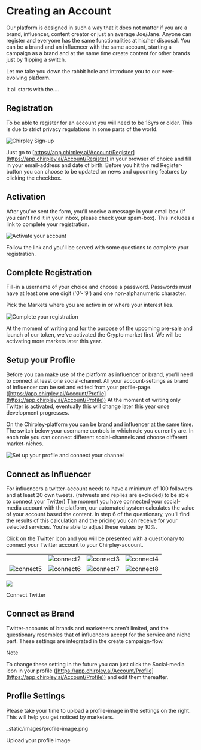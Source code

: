 # Creating an Account

Our platform is designed in such a way that it does not matter if you are a brand, influencer, content creator or just an average Joe/Jane. Anyone can register and everyone has the same functionalities at his/her disposal. You can be a brand and an influencer with the same account, starting a campaign as a brand and at the same time create content for other brands just by flipping a switch.

Let me take you down the rabbit hole and introduce you to our ever-evolving platform.

It all starts with the....

## Registration

To be able to register for an account you will need to be 16yrs or older. This is due to strict privacy regulations in some parts of the world.

![Chirpley Sign-up](docs/source/\_static/images/signup.png)

Just go to [https://app.chirpley.ai/Account/Register](https://app.chirpley.ai/Account/Register) in your browser of choice and fill in your email-address and date of birth. Before you hit the red Register-button you can choose to be updated on news and upcoming features by clicking the checkbox.

## Activation

After you've sent the form, you'll receive a message in your email box (If you can't find it in your inbox, please check your spam-box). This includes a link to complete your registration.

![Activate your account](docs/source/\_static/images/activate.png)

Follow the link and you'll be served with some questions to complete your registration.

## Complete Registration

Fill-in a username of your choice and choose a password. Passwords must have at least one one digit ('0'-'9') and one non-alphanumeric character.

Pick the Markets where you are active in or where your interest lies.

![Complete your registration](docs/source/\_static/images/register.png)

At the moment of writing and for the purpose of the upcoming pre-sale and launch of our token, we've activated the Crypto market first. We will be activating more markets later this year.

## Setup your Profile

Before you can make use of the platform as influencer or brand, you'll need to connect at least one social-channel. All your account-settings as brand of influencer can be set and edited from your profile-page. ([https://app.chirpley.ai/Account/Profile](https://app.chirpley.ai/Account/Profile)) At the moment of writing only Twitter is activated, eventually this will change later this year once development progresses.

On the Chirpley-platform you can be brand and influencer at the same time. The switch below your username controls in which role you currently are. In each role you can connect different social-channels and choose different market-niches.

![Set up your profile and connect your channel](docs/source/\_static/images/profile.png)

## Connect as Influencer

For influencers a twitter-account needs to have a minimum of 100 followers and at least 20 own tweets. (retweets and replies are excluded) to be able to connect your Twitter) The moment you have connected your social-media account with the platform, our automated system calculates the value of your account based the content. In step 6 of the questionary, you'll find the results of this calculation and the pricing you can receive for your selected services. You're able to adjust these values by 10%.

Click on the Twitter icon and you will be presented with a questionary to connect your Twitter account to your Chirpley-account.

|                                                               |                                                                |                                                               |                                                               |
| ------------------------------------------------------------- | -------------------------------------------------------------- | ------------------------------------------------------------- | ------------------------------------------------------------- |
|                                                               | ![connect2](docs/source/\_static/images/influencer-step1b.png) | ![connect3](docs/source/\_static/images/influencer-step2.png) | ![connect4](docs/source/\_static/images/influencer-step3.png) |
| ![connect5](docs/source/\_static/images/influencer-step4.png) | ![connect6](docs/source/\_static/images/influencer-step5.png)  | ![connect7](docs/source/\_static/images/influencer-step6.png) | ![connect8](docs/source/\_static/images/influencer-step7.png) |

![](docs/source/\_static/images/influencer-step1a.png)

Connect Twitter

## Connect as Brand

Twitter-accounts of brands and marketeers aren't limited, and the questionary resembles that of influencers accept for the service and niche part. These settings are integrated in the create campaign-flow.

Note

To change these setting in the future you can just click the Social-media icon in your profile ([https://app.chirpley.ai/Account/Profile](https://app.chirpley.ai/Account/Profile)) and edit them thereafter.

## Profile Settings

Please take your time to upload a profile-image in the settings on the right. This will help you get noticed by marketers.

\_static/images/profile-image.png

Upload your profile image
